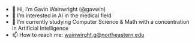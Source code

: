 - 👋 Hi, I’m Gavin Wainwright (@gavwin)
- 👀 I’m interested in AI in the medical field
- 🌱 I’m currently studying Computer Science & Math with a concentration in Artificial Intelligence
- 📫 How to reach me: wainwirght.g@northeastern.edu

<!---
gavwin/gavwin is a ✨ special ✨ repository because its `README.md` (this file) appears on your GitHub profile.
You can click the Preview link to take a look at your changes.
--->
